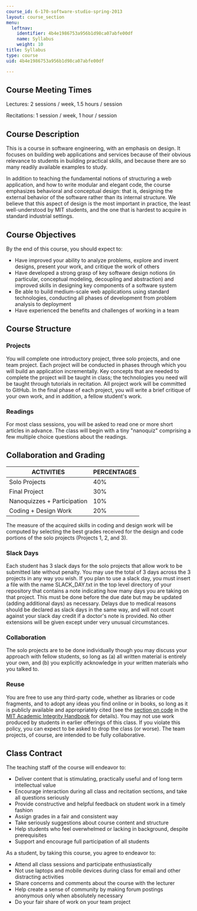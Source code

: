```yaml
---
course_id: 6-170-software-studio-spring-2013
layout: course_section
menu:
  leftnav:
    identifier: 4b4e1986753a956b1d98ca07abfe00df
    name: Syllabus
    weight: 10
title: Syllabus
type: course
uid: 4b4e1986753a956b1d98ca07abfe00df

---
```


Course Meeting Times
--------------------

Lectures: 2 sessions / week, 1.5 hours / session

Recitations: 1 session / week, 1 hour / session

Course Description
------------------

This is a course in software engineering, with an emphasis on design. It focuses on building web applications and services because of their obvious relevance to students in building practical skills, and because there are so many readily available examples to study.

In addition to teaching the fundamental notions of structuring a web application, and how to write modular and elegant code, the course emphasizes behavioral and conceptual design: that is, designing the external behavior of the software rather than its internal structure. We believe that this aspect of design is the most important in practice, the least well-understood by MIT students, and the one that is hardest to acquire in standard industrial settings.

Course Objectives
-----------------

By the end of this course, you should expect to:

*   Have improved your ability to analyze problems, explore and invent designs, present your work, and critique the work of others
*   Have developed a strong grasp of key software design notions (in particular, conceptual modeling, decoupling and abstraction) and improved skills in designing key components of a software system
*   Be able to build medium-scale web applications using standard technologies, conducting all phases of development from problem analysis to deployment
*   Have experienced the benefits and challenges of working in a team

Course Structure
----------------

### Projects

You will complete one introductory project, three solo projects, and one team project. Each project will be conducted in phases through which you will build an application incrementally. Key concepts that are needed to complete the project will be taught in class; the technologies you need will be taught through tutorials in recitation. All project work will be committed to GitHub. In the final phase of each project, you will write a brief critique of your own work, and in addition, a fellow student's work.

### Readings

For most class sessions, you will be asked to read one or more short articles in advance. The class will begin with a tiny "nanoquiz" comprising a few multiple choice questions about the readings.

Collaboration and Grading
-------------------------

| ACTIVITIES | PERCENTAGES |
| --- | --- |
| Solo Projects | 40% |
| Final Project | 30% |
| Nanoquizzes + Participation | 10% |
| Coding + Design Work | 20% 

The measure of the acquired skills in coding and design work will be computed by selecting the best grades received for the design and code portions of the solo projects (Projects 1, 2, and 3).

### Slack Days

Each student has 3 slack days for the solo projects that allow work to be submitted late without penalty. You may use the total of 3 days across the 3 projects in any way you wish. If you plan to use a slack day, you must insert a file with the name SLACK\_DAY.txt in the top level directory of your repository that contains a note indicating how many days you are taking on that project. This must be done before the due date but may be updated (adding additional days) as necessary. Delays due to medical reasons should be declared as slack days in the same way, and will not count against your slack day credit if a doctor's note is provided. No other extensions will be given except under very unusual circumstances.

### Collaboration

The solo projects are to be done individually though you may discuss your approach with fellow students, so long as (a) all written material is entirely your own, and (b) you explicitly acknowledge in your written materials who you talked to.

### Reuse

You are free to use any third-party code, whether as libraries or code fragments, and to adopt any ideas you find online or in books, so long as it is publicly available and appropriately cited (see the [section on code](http://integrity.mit.edu/handbook/writing-code) in the [MIT Academic Integrity Handbook](http://web.mit.edu/academicintegrity) for details). You may not use work produced by students in earlier offerings of this class. If you violate this policy, you can expect to be asked to drop the class (or worse). The team projects, of course, are intended to be fully collaborative.

Class Contract
--------------

The teaching staff of the course will endeavor to:

*   Deliver content that is stimulating, practically useful and of long term intellectual value
*   Encourage interaction during all class and recitation sections, and take all questions seriously
*   Provide constructive and helpful feedback on student work in a timely fashion
*   Assign grades in a fair and consistent way
*   Take seriously suggestions about course content and structure
*   Help students who feel overwhelmed or lacking in background, despite prerequisites
*   Support and encourage full participation of all students

As a student, by taking this course, you agree to endeavor to:

*   Attend all class sessions and participate enthusiastically
*   Not use laptops and mobile devices during class for email and other distracting activities
*   Share concerns and comments about the course with the lecturer
*   Help create a sense of community by making forum postings anonymous only when absolutely necessary
*   Do your fair share of work on your team project